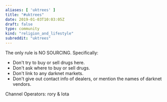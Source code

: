```yaml
---
aliases: [ 'uktrees' ]
title: "#uktrees"
date: 2019-01-03T10:03:05Z
draft: false
type: community
kind: "religion_and_lifestyle"
subreddit: "uktrees"
---
```


The only rule is NO SOURCING. Specifically:

* Don't try to buy or sell drugs here.
* Don't ask where to buy or sell drugs.
* Don't link to any darknet markets.
* Don't give out contact info of dealers, or mention the names of darknet vendors.

Channel Operators: rory & Iota
